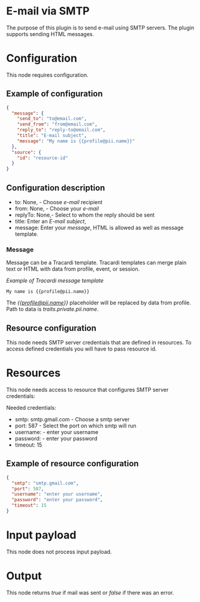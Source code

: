 # E-mail via SMTP

The purpose of this plugin is to send e-mail using SMTP servers. The plugin supports sending HTML messages.

# Configuration

This node requires configuration.

## Example of configuration

```json
{
  "message": {
    "send_to": "to@email.com",
    "send_from": "from@email.com",
    "reply_to": "reply-to@email.com",
    "title": "E-mail subject",
    "message": "My name is {{profile@pii.name}}"
  },
  "source": {
    "id": "resource-id"
  }
}
```

## Configuration description

* to: None, - Choose *e-mail* recipient
* from: None, - Choose your *e-mail*
* replyTo: None,- Select to whom the reply should be sent
* title: Enter an *E-mail subject*,
* message: Enter your *message*, HTML is allowed as well as message template.

### Message

Message can be a Tracardi template. Tracardi templates can merge plain text or HTML with data from profile, event, 
or session. 

*Example of Tracardi message template*

```
My name is {{profile@pii.name}}
```

The *{{profile@pii.name}}* placeholder will be replaced by data from profile. Path to data is 
*traits.private.pii.name*.


## Resource configuration

This node needs SMTP server credentials that are defined in resources. To access defined credentials you will have to
pass resource id.

# Resources

This node needs access to resource that configures SMTP server credentials:

Needed credentials:

* smtp: smtp.gmail.com - Choose a smtp server
* port: 587 - Select the port on which smtp will run
* username: - enter your username
* password: - enter your password
* timeout: 15

## Example of resource configuration

```json
{
  "smtp": "smtp.gmail.com", 
  "port": 587, 
  "username": "enter your username",
  "password": "enter your password",
  "timeout": 15
}
```

# Input payload

This node does not process input payload.

# Output

This node returns *true* if mail was sent or *false* if there was an error.
